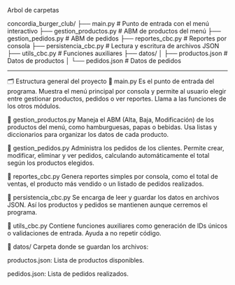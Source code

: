 Arbol de carpetas

concordia_burger_club/
├── main.py                      # Punto de entrada con el menú interactivo
├── gestion_productos.py         # ABM de productos del menú
├── gestion_pedidos.py           # ABM de pedidos
├── reportes_cbc.py              # Reportes por consola
├── persistencia_cbc.py          # Lectura y escritura de archivos JSON
├── utils_cbc.py                 # Funciones auxiliares
├── datos/
│   ├── productos.json           # Datos de productos
│   └── pedidos.json             # Datos de pedidos

----------------------------------------------------------------------------------

🗂 Estructura general del proyecto
📁 main.py
Es el punto de entrada del programa. Muestra el menú principal por consola y permite al usuario elegir entre gestionar productos, pedidos o ver reportes. Llama a las funciones de los otros módulos.

📁 gestion_productos.py
Maneja el ABM (Alta, Baja, Modificación) de los productos del menú, como hamburguesas, papas o bebidas. Usa listas y diccionarios para organizar los datos de cada producto.

📁 gestion_pedidos.py
Administra los pedidos de los clientes. Permite crear, modificar, eliminar y ver pedidos, calculando automáticamente el total según los productos elegidos.

📁 reportes_cbc.py
Genera reportes simples por consola, como el total de ventas, el producto más vendido o un listado de pedidos realizados.

📁 persistencia_cbc.py
Se encarga de leer y guardar los datos en archivos JSON. Así los productos y pedidos se mantienen aunque cerremos el programa.

📁 utils_cbc.py
Contiene funciones auxiliares como generación de IDs únicos o validaciones de entrada. Ayuda a no repetir código.

📁 datos/
Carpeta donde se guardan los archivos:

productos.json: Lista de productos disponibles.

pedidos.json: Lista de pedidos realizados.